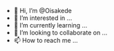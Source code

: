 - 👋 Hi, I’m @Oisakede
- 👀 I’m interested in ...
- 🌱 I’m currently learning ...
- 💞️ I’m looking to collaborate on ...
- 📫 How to reach me ...

<!---
Oisakede/Oisakede is a ✨ special ✨ repository because its `README.md` (this file) appears on your GitHub profile.
You can click the Preview link to take a look at your changes.
--->
